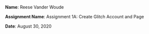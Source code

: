 **Name**: Reese Vander Woude

**Assignment Name**: Assignment 1A: Create Glitch Account and Page

**Date**: August 30, 2020
